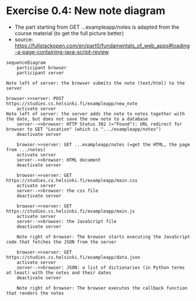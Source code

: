 # Exercise 0.4: New note diagram
- The part starting from GET ...exampleapp/notes is adapted from the course material (to get the full picture better)
- source: https://fullstackopen.com/en/part0/fundamentals_of_web_apps#loading-a-page-containing-java-script-review

```mermaid
sequenceDiagram
    participant browser
    participant server

Note left of server: the browser submits the note (text/html) to the server

browser->>server: POST https://studies.cs.helsinki.fi/exampleapp/new_note
    activate server
Note left of server: the server adds the note to notes together with the date, but does not save the new note to a database
    server-->>browser: HTTP Status 302 (="Found"): URL redirect for browser to GET "Location" (which is ".../exampleapp/notes")
    deactivate server

    browser->>server: GET ...exampleapp/notes (=get the HTML, the page from .../notes)
    activate server
    server-->>browser: HTML document
    deactivate server

    browser->>server: GET https://studies.cs.helsinki.fi/exampleapp/main.css
    activate server
    server-->>browser: the css file
    deactivate server

    browser->>server: GET https://studies.cs.helsinki.fi/exampleapp/main.js
    activate server
    server-->>browser: the JavaScript file
    deactivate server

    Note right of browser: The browser starts executing the JavaScript code that fetches the JSON from the server

    browser->>server: GET https://studies.cs.helsinki.fi/exampleapp/data.json
    activate server
    server-->>browser: JSON: a list of dictionaries (in Python terms at least) with the notes and their dates
    deactivate server

    Note right of browser: The browser executes the callback function that renders the notes

```
